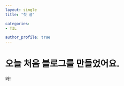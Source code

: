 ```yaml
---
layout: single
title: "첫 글"

categories: 
- TIL

author_profile: true
---
```


# 오늘 처음 블로그를 만들었어요.
와!

